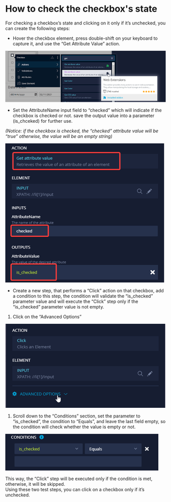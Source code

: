 # How to check the checkbox's state

For checking a checkbox’s state and clicking on it only if it’s unchecked, you can create the following steps:

* Hover the checkbox element, press double-shift on your keyboard to capture it, and use the “Get Attribute Value” action.

![](<../../.gitbook/assets/image (487).png>)

* Set the AttributeName input field to “checked” which will indicate if the checkbox is checked or not. save the output value into a parameter (is\_chceked) for further use.

_(Notice: if the checkbox is checked, the “checked” attribute value will be “true” otherwise, the value will be an empty string)_

![](<../../.gitbook/assets/image (546).png>)

* Create a new step, that performs a “Click” action on that checkbox, add a condition to this step, the condition will validate the “is\_checked” parameter value and will execute the “Click” step only if the “is\_checked” parameter value is not empty.

1. Click on the “Advanced Options”

![](<../../.gitbook/assets/image (556).png>)

1. Scroll down to the “Conditions” section, set the parameter to “is\_checked”, the condition to “Equals”, and leave the last field empty, so the condition will check whether the value is empty or not.

![](<../../.gitbook/assets/image (529).png>)

This way, the “Click” step will be executed only if the condition is met, otherwise, it will be skipped.\
﻿Using these two test steps, you can click on a checkbox only if it’s unchecked.

